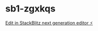 # sb1-zgxkqs

[Edit in StackBlitz next generation editor ⚡️](https://stackblitz.com/~/github.com/Hemanth0502/sb1-zgxkqs)
